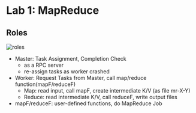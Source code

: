 # Lab 1: MapReduce

## Roles
![roles](https://github.com/ricemaster/6.824-mit-2020/blob/master/src/mr/img/mr.png)

- Master: Task Assignment, Completion Check
  - as a RPC server
  - re-assign tasks as worker crashed
- Worker: Request Tasks from Master, call map/reduce function(mapF/reduceF)
  - Map: read input, call mapF, create intermediate K/V (as file mr-X-Y)
  - Reduce: read intermediate K/V, call reduceF, write output files
- mapF/reduceF: user-defined functions, do MapReduce Job